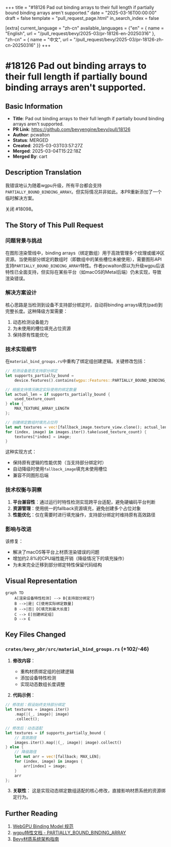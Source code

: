 +++
title = "#18126 Pad out binding arrays to their full length if partially bound binding arrays aren't supported."
date = "2025-03-16T00:00:00"
draft = false
template = "pull_request_page.html"
in_search_index = false

[extra]
current_language = "zh-cn"
available_languages = {"en" = { name = "English", url = "/pull_request/bevy/2025-03/pr-18126-en-20250316" }, "zh-cn" = { name = "中文", url = "/pull_request/bevy/2025-03/pr-18126-zh-cn-20250316" }}
+++

# #18126 Pad out binding arrays to their full length if partially bound binding arrays aren't supported.

## Basic Information
- **Title**: Pad out binding arrays to their full length if partially bound binding arrays aren't supported.
- **PR Link**: https://github.com/bevyengine/bevy/pull/18126
- **Author**: pcwalton
- **Status**: MERGED
- **Created**: 2025-03-03T03:57:27Z
- **Merged**: 2025-03-04T15:22:18Z
- **Merged By**: cart

## Description Translation
我错误地认为随着wgpu升级，所有平台都会支持`PARTIALLY_BOUND_BINDING_ARRAY`。但实际情况并非如此。本PR重新添加了一个临时解决方案。

关闭 #18098。

## The Story of This Pull Request

### 问题背景与挑战
在图形渲染管线中，binding arrays（绑定数组）用于高效管理多个纹理或缓冲区资源。当使用部分绑定的数组时（即数组中的某些槽位未被使用），需要图形API支持`PARTIALLY_BOUND_BINDING_ARRAY`特性。作者pcwalton原以为升级wgpu后该特性已全面支持，但实际在某些平台（如macOS的Metal后端）仍未实现，导致渲染错误。

### 解决方案设计
核心思路是当检测到设备不支持部分绑定时，自动将binding arrays填充(pad)到完整长度。这种降级方案需要：
1. 动态检测设备能力
2. 为未使用的槽位填充占位资源
3. 保持原有性能优化

### 技术实现细节
在`material_bind_groups.rs`中重构了绑定组创建逻辑。关键修改包括：

```rust
// 检测设备是否支持部分绑定
let supports_partially_bound = 
    device.features().contains(wgpu::Features::PARTIALLY_BOUND_BINDING_ARRAY);

// 根据支持情况确定实际使用的绑定数量
let actual_len = if supports_partially_bound {
    used_texture_count
} else {
    MAX_TEXTURE_ARRAY_LENGTH
};

// 创建绑定数组时填充占位符
let mut textures = vec![fallback_image.texture_view.clone(); actual_len];
for (index, image) in images.iter().take(used_texture_count) {
    textures[*index] = image;
}
```

这种实现方式：
- 保持原有逻辑的性能优势（当支持部分绑定时）
- 自动降级时使用`fallback_image`填充未使用槽位
- 兼容不同图形后端

### 技术权衡与洞察
1. **平台兼容性**：通过运行时特性检测实现跨平台适配，避免硬编码平台判断
2. **资源管理**：使用统一的fallback资源填充，避免创建多个占位对象
3. **性能优化**：仅在需要时进行填充操作，支持部分绑定时维持原有高效路径

### 影响与改进
该修复：
- 解决了macOS等平台上材质渲染错误的问题
- 增加约2.8%的CPU端性能开销（降级情况下的填充操作）
- 为未来完全迁移到部分绑定特性保留代码结构

## Visual Representation

```mermaid
graph TD
    A[渲染设备特性检测] --> B{支持部分绑定?}
    B -->|是| C[使用实际绑定数量]
    B -->|否| D[填充到最大长度]
    C --> E[创建绑定组]
    D --> E
```

## Key Files Changed

### `crates/bevy_pbr/src/material_bind_groups.rs` (+102/-46)
1. **修改内容**：
   - 重构材质绑定组的创建逻辑
   - 添加设备特性检测
   - 实现动态数组长度调整

2. **代码示例**：
```rust
// 修改前：假设始终支持部分绑定
let textures = images.iter()
    .map(|(_, image)| image)
    .collect();

// 修改后：动态适配
let textures = if supports_partially_bound {
    // 高效路径
    images.iter().map(|(_, image)| image).collect()
} else {
    // 降级路径
    let mut arr = vec![fallback; MAX_LEN];
    for (index, image) in images {
        arr[index] = image;
    }
    arr
};
```

3. **关联性**：
   这是实现动态绑定数组适配的核心修改，直接影响材质系统的资源绑定行为。

## Further Reading
1. [WebGPU Binding Model 规范](https://gpuweb.github.io/gpuweb/#binding-model)
2. [wgpu特性文档 - PARTIALLY_BOUND_BINDING_ARRAY](https://docs.rs/wgpu/latest/wgpu/struct.Features.html#associatedconstant.PARTIALLY_BOUND_BINDING_ARRAY)
3. [Bevy材质系统架构指南](https://bevyengine.org/learn/book/materials/)